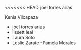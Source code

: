 <<<<<<< HEAD
joel torres arias

Kenia Vilcapaza
- joel torres arias
- lissett leal
- Laura Soto
- Leslie Zarate
-Pamela Morales 

